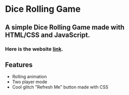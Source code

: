 # Dice Rolling Game
## A simple Dice Rolling Game made with HTML/CSS and JavaScript.

### Here is the website [link](https://dynamic-dice-game.netlify.app/).
## Features
 * Rolling animation
 * Two player mode
 * Cool glitch "Refresh Me" button made with CSS
